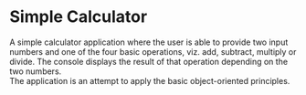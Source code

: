 # Simple Calculator
A simple calculator application where the user is able to provide two input numbers and one of the four basic operations, viz. add, subtract, multiply or divide. The console displays the result of that operation depending on the two numbers.<br />
The application is an attempt to apply the basic object-oriented principles.
